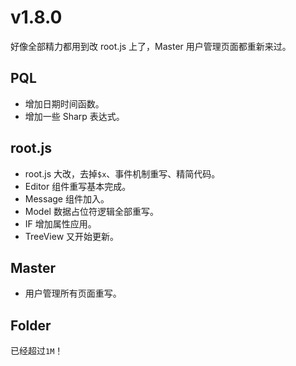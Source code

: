 # v1.8.0

好像全部精力都用到改 root.js 上了，Master 用户管理页面都重新来过。

## PQL

* 增加日期时间函数。
* 增加一些 Sharp 表达式。

## root.js 

* root.js 大改，去掉`$x`、事件机制重写、精简代码。
* Editor 组件重写基本完成。
* Message 组件加入。
* Model 数据占位符逻辑全部重写。
* IF 增加属性应用。
* TreeView 又开始更新。

## Master

* 用户管理所有页面重写。

## Folder

已经超过`1M`！